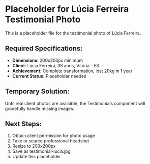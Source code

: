 # Placeholder for Lúcia Ferreira Testimonial Photo

This is a placeholder file for the testimonial photo of Lúcia Ferreira.

## Required Specifications:
- **Dimensions**: 200x200px minimum
- **Client**: Lúcia Ferreira, 38 anos, Vitória - ES
- **Achievement**: Complete transformation, lost 20kg in 1 year
- **Current Status**: Placeholder needed

## Temporary Solution:
Until real client photos are available, the Testimonials component will gracefully handle missing images.

## Next Steps:
1. Obtain client permission for photo usage
2. Take or source professional headshot
3. Resize to 200x200px
4. Save as testimonial-lucia.jpg
5. Update this placeholder
